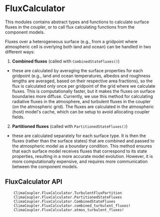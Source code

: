 # FluxCalculator

This modules contains abstract types and functions to calculate surface fluxes in the coupler, or to call flux calculating functions from the component models.

Fluxes over a heterogeneous surface (e.g., from a gridpoint where atmospheric cell is overlying both land and ocean) can be handled in two different ways:
1. **Combined fluxes** (called with `CombinedStateFluxes()`)
  - these are calculated by averaging the surface properties for each gridpoint (e.g., land and ocean temperatures, albedos and roughness lengths are averaged, based on their respective area fractions), so the flux is calculated only once per gridpoint of the grid where we calculate fluxes. This is computationally faster, but it makes the fluxes on surface boundaries more diffuse. Currently, we use this method for calculating radiative fluxes in the atmosphere, and turbulent fluxes in the coupler (on the atmospheric grid). The fluxes are calculated in the atmospheric (host) model's cache, which can be setup to avoid allocating coupler fields.
2. **Partitioned fluxes** (called with `PartitionedStateFluxes()`)
  - these are calculated separately for each surface type. It is then the fluxes (rather than the surface states) that are combined and passed to the atmospheric model as a boundary condition. This method ensures that each surface model receives fluxes that correspond to its state properties, resulting in a more accurate model evolution. However, it is more computationally expensive, and requires more communication between the component models.

## FluxCalculator API

```@docs
    ClimaCoupler.FluxCalculator.TurbulentFluxPartition
    ClimaCoupler.FluxCalculator.PartitionedStateFluxes
    ClimaCoupler.FluxCalculator.CombinedStateFluxes
    ClimaCoupler.FluxCalculator.combined_turbulent_fluxes!
    ClimaCoupler.FluxCalculator.atmos_turbulent_fluxes!

```
